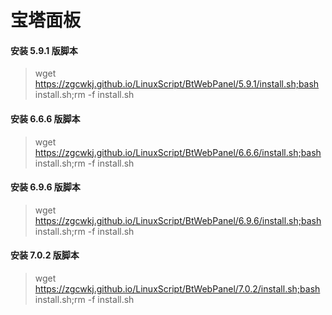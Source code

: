 # 宝塔面板

#### 安装 5.9.1 版脚本

> wget https://zgcwkj.github.io/LinuxScript/BtWebPanel/5.9.1/install.sh;bash install.sh;rm -f install.sh

#### 安装 6.6.6 版脚本

> wget https://zgcwkj.github.io/LinuxScript/BtWebPanel/6.6.6/install.sh;bash install.sh;rm -f install.sh

#### 安装 6.9.6 版脚本

> wget https://zgcwkj.github.io/LinuxScript/BtWebPanel/6.9.6/install.sh;bash install.sh;rm -f install.sh

#### 安装 7.0.2 版脚本

> wget https://zgcwkj.github.io/LinuxScript/BtWebPanel/7.0.2/install.sh;bash install.sh;rm -f install.sh
